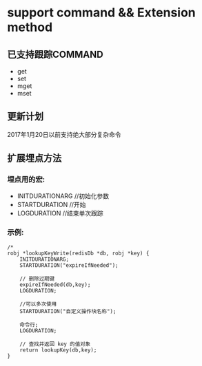 # support command && Extension method

## 已支持跟踪COMMAND

* get
* set
* mget
* mset

## 更新计划

2017年1月20日以前支持绝大部分复杂命令

## 扩展埋点方法

### 埋点用的宏:

* INITDURATIONARG		//初始化参数
* STARTDURATION			//开始
* LOGDURATION			//结束单次跟踪


### 示例:

```
/* 
robj *lookupKeyWrite(redisDb *db, robj *key) {
    INITDURATIONARG;
    STARTDURATION("expireIfNeeded");
    
    // 删除过期键
    expireIfNeeded(db,key);
    LOGDURATION;

    //可以多次使用
    STARTDURATION("自定义操作块名称");

    命令行;
    LOGDURATION;

    // 查找并返回 key 的值对象
    return lookupKey(db,key);
}

```
